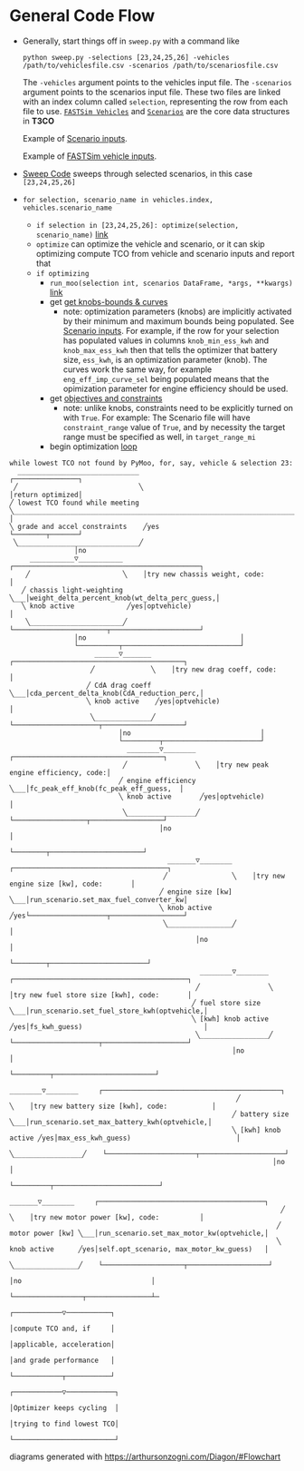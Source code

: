 # General Code Flow

- Generally, start things off in `sweep.py` with a command like 
    ```
    python sweep.py -selections [23,24,25,26] -vehicles /path/to/vehiclesfile.csv -scenarios /path/to/scenariosfile.csv
    ```
    The `-vehicles` argument points to the vehicles input file.
    The `-scenarios` argument points to the scenarios input file.
    These two files are linked with an index column called `selection`, representing the row from each file to use. [`FASTSim Vehicles`](https://github.nrel.gov/MBAP/fastsim/blob/eacc527fff54223e5e4ee1a624959ddebbf315b8/python/fastsim/vehicle.py#L145) and [`Scenarios`](https://github.com/NREL/T3CO-private/blob/9c0b19327fb60672185f087bea195a059e919cf2/t3co/run_scenario.py#L113) are the core data structures in **T3CO**
    
     Example of [Scenario inputs](./ScenarioFile.md).
     
     Example of [FASTSim vehicle inputs](https://github.nrel.gov/MBAP/fastsim/blob/eacc527fff54223e5e4ee1a624959ddebbf315b8/python/fastsim/resources/FASTSim_py_veh_db.csv).
     
- [Sweep Code](https://github.com/NREL/T3CO-private/blob/731d07d9b2b25f6faff583348467fb79c0d5ccf6/run_scripts/sweep.py#L503) sweeps through selected scenarios, in this case `[23,24,25,26]`
- `for selection, scenario_name in vehicles.index, vehicles.scenario_name`
  - `if selection in [23,24,25,26]: optimize(selection, scenario_name)` [link](https://github.com/NREL/T3CO-private/blob/731d07d9b2b25f6faff583348467fb79c0d5ccf6/run_scripts/sweep.py#L301) 
  - `optimize` can optimize the vehicle and scenario, or it can skip optimizing compute TCO from vehicle and scenario inputs and report that
  - `if optimizing`
    - `run_moo(selection int, scenarios DataFrame, *args, **kwargs)` [link](https://github.com/NREL/T3CO-private/blob/731d07d9b2b25f6faff583348467fb79c0d5ccf6/run_scripts/sweep.py#L187)
    - get [get knobs-bounds & curves](https://github.com/NREL/T3CO-private/blob/4a91dc12add268faaa08a092ef6c8f010cb99f86/run_scripts/sweep.py#L88)
      - note: optimization parameters (knobs) are implicitly activated by their minimum and maximum bounds being populated. See [Scenario inputs](./ScenarioFile.md). For example, if the row for your selection has populated values in columns `knob_min_ess_kwh` and `knob_max_ess_kwh` then that tells the optimizer that battery size, `ess_kwh`, is an optimization parameter (knob). The curves work the same way, for example `eng_eff_imp_curve_sel` being populated means that the opimization parameter for engine efficiency should be used.
    - get [objectives and constraints](https://github.com/NREL/T3CO-private/blob/4a91dc12add268faaa08a092ef6c8f010cb99f86/run_scripts/sweep.py#L170)
      - note: unlike knobs, constraints need to be explicitly turned on with `True`. For example: The Scenario file will have `constraint_range` value of `True`, and by necessity the target range must be specified as well, in `target_range_mi` 
    - begin optimization [loop](https://github.com/NREL/T3CO-private/blob/731d07d9b2b25f6faff583348467fb79c0d5ccf6/t3co/moopack/moo.py#L361)


```
while lowest TCO not found by PyMoo, for, say, vehicle & selection 23:
  ______________________________                                                                                                    ┌────────────────┐
 ╱                              ╲                                                                                                   │return optimized│
╱ lowest TCO found while meeting ╲__________________________________________________________________________________________________│parameters      │
╲ grade and accel constraints    ╱yes                                                                                               └────────┬───────┘
 ╲______________________________╱                                                                                                                
                │no                                                                                                                              
     ___________▽___________     ┌──────────────────────────────────────────────┐                                                                
    ╱                       ╲    │try new chassis weight, code:                 │                                                                
   ╱ chassis light-weighting ╲___│weight_delta_percent_knob(wt_delta_perc_guess,│                                                                
   ╲ knob active             ╱yes│optvehicle)                                   │                                                                
    ╲_______________________╱    └───────────────────────┬──────────────────────┘                                                                
                │no                                      │                                                                                       
                └──────────┬─────────────────────────────┘                                                                                       
                     ______▽_______     ┌──────────────────────────────────────────┐                                                             
                    ╱              ╲    │try new drag coeff, code:                 │                                                             
                   ╱ CdA drag coeff ╲___│cda_percent_delta_knob(CdA_reduction_perc,│                                                             
                   ╲ knob active    ╱yes│optvehicle)                               │                                                             
                    ╲______________╱    └─────────────────────┬────────────────────┘                                                             
                           │no                                │                                                                                  
                           └─────────┬────────────────────────┘                                                                                  
                             ________▽________     ┌─────────────────────────────────────┐                                                       
                            ╱                 ╲    │try new peak engine efficiency, code:│                                                       
                           ╱ engine efficiency ╲___│fc_peak_eff_knob(fc_peak_eff_guess,  │                                                       
                           ╲ knob active       ╱yes│optvehicle)                          │                                                       
                            ╲_________________╱    └──────────────────┬──────────────────┘                                                       
                                     │no                              │                                                                          
                                     └────────┬───────────────────────┘                                                                          
                                       _______▽________     ┌──────────────────────────────────────┐                                             
                                      ╱                ╲    │try new engine size [kw], code:       │                                             
                                     ╱ engine size [kw] ╲___│run_scenario.set_max_fuel_converter_kw│                                             
                                     ╲ knob active      ╱yes└───────────────────┬──────────────────┘                                             
                                      ╲________________╱                        │                                                                
                                              │no                               │                                                                
                                              └────────┬────────────────────────┘                                                                
                                               ________▽________     ┌───────────────────────────────────────────┐                               
                                              ╱                 ╲    │try new fuel store size [kwh], code:       │                               
                                             ╱ fuel store size   ╲___│run_scenario.set_fuel_store_kwh(optvehicle,│                               
                                             ╲ [kwh] knob active ╱yes│fs_kwh_guess)                              │                               
                                              ╲_________________╱    └─────────────────────┬─────────────────────┘                               
                                                       │no                                 │                                                     
                                                       └─────────┬─────────────────────────┘                                                     
                                                         ________▽________     ┌────────────────────────────────────────────┐                    
                                                        ╱                 ╲    │try new battery size [kwh], code:           │                    
                                                       ╱ battery size      ╲___│run_scenario.set_max_battery_kwh(optvehicle,│                    
                                                       ╲ [kwh] knob active ╱yes│max_ess_kwh_guess)                          │                    
                                                        ╲_________________╱    └──────────────────────┬─────────────────────┘                    
                                                                 │no                                  │                                          
                                                                 └─────────┬──────────────────────────┘                                          
                                                                    _______▽________     ┌─────────────────────────────────────────┐             
                                                                   ╱                ╲    │try new motor power [kw], code:          │             
                                                                  ╱ motor power [kw] ╲___│run_scenario.set_max_motor_kw(optvehicle,│             
                                                                  ╲ knob active      ╱yes│self.opt_scenario, max_motor_kw_guess)   │             
                                                                   ╲________________╱    └────────────────────┬────────────────────┘             
                                                                           │no                                │                                  
                                                                           └─────────────────┬────────────────┴─     
                                                                                ┌────────────▽───────────┐                                            
                                                                                │compute TCO and, if     │                                            
                                                                                │applicable, acceleration│                                            
                                                                                │and grade performance   │                                            
                                                                                └────────────┬───────────┘                                            
                                                                                ┌────────────▽────────────┐                                           
                                                                                │Optimizer keeps cycling  │                                           
                                                                                │trying to find lowest TCO│                                           
                                                                                └─────────────────────────┘                                           
```














diagrams generated with https://arthursonzogni.com/Diagon/#Flowchart

